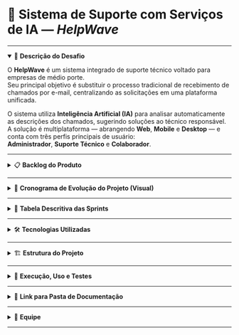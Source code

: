 # 📌 Sistema de Suporte com Serviços de IA — *HelpWave*

---

<details open>
  <summary>🎯 <strong>Descrição do Desafio</strong></summary>

O **HelpWave** é um sistema integrado de suporte técnico voltado para empresas de médio porte.  
Seu principal objetivo é substituir o processo tradicional de recebimento de chamados por e-mail, centralizando as solicitações em uma plataforma unificada.  

O sistema utiliza **Inteligência Artificial (IA)** para analisar automaticamente as descrições dos chamados, sugerindo soluções ao técnico responsável.  
A solução é multiplataforma — abrangendo **Web**, **Mobile** e **Desktop** — e conta com três perfis principais de usuário:  
**Administrador**, **Suporte Técnico** e **Colaborador**.

</details>

---

<details>
  <summary>📋 <strong>Backlog do Produto</strong></summary>

| ID   | Item do Backlog | Prioridade | Sprint | Status   |
|------|------------------|-------------|---------|-----------|
| RF01 | Implementar autenticação e controle de acesso com níveis de permissão (Administrador, Suporte, Colaborador) | Alta | Sprint 1 | Pendente |
| RF02 | Permitir cadastro de novos usuários (Administrador) | Alta | Sprint 1 | Pendente |
| RF03 | Permitir edição de informações de usuários (Administrador) | Média | Sprint 1 | Pendente |
| RF04 | Permitir exclusão de usuários cadastrados, com validação de vínculos a chamados ativos | Média | Sprint 1 | Pendente |
| RF05 | Permitir abertura de chamados com título, descrição e categoria (Colaborador) | Alta | Sprint 2 | Pendente |
| RF06 | Permitir acompanhamento de chamados abertos e seus status (Colaborador) | Alta | Sprint 2 | Pendente |
| RF07 | Visualizar todos os chamados do sistema com filtros avançados (Administrador) | Alta | Sprint 2 | Pendente |
| RF08 | Exibir chamados atribuídos a cada técnico (Suporte Técnico) | Média | Sprint 2 | Pendente |
| RF09 | Integrar IA para sugerir soluções automáticas com base na descrição do chamado | Alta | Sprint 3 | Pendente |
| RF10 | Permitir que o técnico analise, aceite, modifique ou rejeite a sugestão da IA | Alta | Sprint 3 | Pendente |
| RF11 | Registrar a solução aplicada no chamado (Suporte Técnico) | Alta | Sprint 3 | Pendente |
| RF12 | Concluir chamado resolvido e notificar colaborador (Suporte Técnico) | Alta | Sprint 3 | Pendente |
| RF13 | Gerar relatórios administrativos e de desempenho (Administrador) | Média | Sprint 4 | Pendente |
| RF14 | Visualizar relatórios técnicos de produtividade (Suporte Técnico) | Média | Sprint 4 | Pendente |

</details>

---

<details>
  <summary>📆 <strong>Cronograma de Evolução do Projeto (Visual)</strong></summary>

| Sprint | Período | Entregas Principais |
|--------|----------|---------------------|
| Sprint 1 | 15/09 – 01/10 | Autenticação, login e gerenciamento de usuários (CRUD completo) |
| Sprint 2 | 02/10 – 18/10 | Módulo de chamados (abertura, acompanhamento e visualização por perfil) |
| Sprint 3 | 19/10 – 03/11 | Integração com IA e fluxo de resolução de chamados (sugestão, análise e conclusão) |
| Sprint 4 | 04/11 – 20/11 | Relatórios administrativos e técnicos com filtros e exportação |

</details>

---

<details>
  <summary>🧾 <strong>Tabela Descritiva das Sprints</strong></summary>

| Período | Funcionalidades Desenvolvidas | Documentação da Sprint | Vídeo no YouTube |
|----------|-------------------------------|------------------------|------------------|
| Sprint 1 | Login, autenticação e CRUD de usuários | [📄 Documentação Sprint 1](#) | [🎥 Incremento 1](#) |
| Sprint 2 | Abertura, acompanhamento e visualização de chamados (Admin, Colaborador e Suporte) | [📄 Documentação Sprint 2](#) | [🎥 Incremento 2](#) |
| Sprint 3 | Integração da IA e gerenciamento completo do ciclo de chamados | [📄 Documentação Sprint 3](#) | [🎥 Incremento 3](#) |
| Sprint 4 | Relatórios administrativos e técnicos de produtividade | [📄 Documentação Sprint 4](#) | [🎥 Incremento 4](#) |

</details>

---

<details>
  <summary>🛠️ <strong>Tecnologias Utilizadas</strong></summary>

### 🧩 **Arquitetura Geral**
- Sistema distribuído com **Backend centralizado (API REST)**, integrando os módulos Web, Mobile e Desktop.  
- Comunicação via **HTTP/JSON** com autenticação baseada em tokens.  
- Hospedagem e serviços em nuvem através da **Azure Cloud**.

### ⚙️ **Backend Centralizado (API de Banco de Dados)**
- **Linguagem:** C# (.NET 8)  
- **ORM:** Entity Framework Core  
- **Banco de Dados:** SQL Server (Azure)

### 🌐 **Frontend Web**
- **Linguagens:** HTML, CSS, JavaScript  
- **Framework:** React  

### 🔧 **Backend Web**
- **Linguagem:** Python  
- **Framework:** Flask  

### 📱 **Mobile**
- **Linguagem:** JavaScript  
- **Framework:** React Native  

### 💻 **Desktop**
- **Linguagem:** Python  
- **Framework:** Kivy  

### ☁️ **Infraestrutura e Gestão**
- **Controle de Versão e Gestão de Projeto:** GitHub Projects  
- **Nuvem e Deploy:** Azure Cloud  

</details>

---

<details>
  <summary>🏗️ <strong>Estrutura do Projeto</strong></summary>

O projeto está dividido em módulos independentes integrados via API:

/backend-api → API central (C# .NET 8 + SQL Server Azure)
/backend-web → Backend Web (Python + Flask)
/frontend-web → Interface Web (React)
/frontend-mobile → Aplicativo Mobile (React Native)
/frontend-desktop → Aplicação Desktop (Python + Kivy)
/docs → Documentações e relatórios de Sprints


</details>

---

<details>
  <summary>📖 <strong>Execução, Uso e Testes</strong></summary>

### 🔹 Frontend Web  
1. Acesse a pasta `/frontend-web`  
2. Execute `npm install`  
3. Inicie com `npm start`  

### 🔹 Backend Web  
1. Acesse a pasta `/backend-web`  
2. Instale dependências com `pip install -r requirements.txt`  
3. Inicie o servidor com `python app.py`  

### 🔹 Backend Centralizado  
1. Acesse a pasta `/backend-api`  
2. Configure o **connection string** do SQL Server (Azure)  
3. Execute a API com `dotnet run`  

### 🔹 Mobile  
1. Acesse `/frontend-mobile`  
2. Execute `npm install`  
3. Inicie com `npx expo start`  

### 🔹 Desktop  
1. Acesse `/frontend-desktop`  
2. Execute `python main.py`  

</details>

---

<details>
  <summary>📂 <strong>Link para Pasta de Documentação</strong></summary>

📁 [Acessar Documentação](#)

</details>

---

<details>
  <summary>👥 <strong>Equipe</strong></summary>

| Nome | Papel | GitHub |
|------|--------|--------|
| Lucas de Oliveira Silva | Desenvolvedor Frontend | [GitHub](https://github.com/Kript0-Web) |
| Samuel Jhonata de Lima | Desenvolvedor Backend | [GitHub](https://github.com/SamuJL) |
| Gabriel Oliveira dos Santos | Analista de Requisitos | [GitHub](https://github.com/gabrielods14) |
| João Gabriel Goulart Silva | UX/UI Designer | [GitHub](https://github.com/Goulart06) |
| Thiago Almeida Ribeiro | QA / Testes | [GitHub](https://github.com/Thiagoalmeida74) |
| Gabriel Silva Guimarães | DevOps | [GitHub](https://github.com/guimagabs) |

</details>

---
